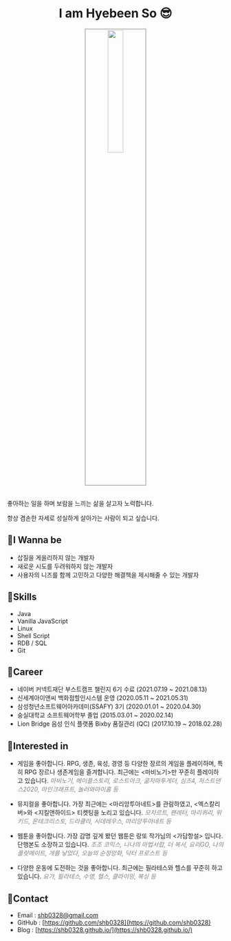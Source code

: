 # <center>I am <b>Hyebeen So</b> 😎</center>

<center><img src="/assets/images/me.png" width="27%" height="27%" 
style="
border: 1px solid #808080;
padding: 2px;
"></center>
<br>

좋아하는 일을 하며 보람을 느끼는 삶을 살고자 노력합니다. 

항상 겸손한 자세로 성실하게 살아가는 사람이 되고 싶습니다.

## 💜I Wanna be
- 삽질을 게을리하지 않는 개발자
- 새로운 시도를 두려워하지 않는 개발자
- 사용자의 니즈를 함께 고민하고 다양한 해결책을 제시해줄 수 있는 개발자

## 💜Skills
 * Java
 * Vanilla JavaScript
 * Linux
 * Shell Script
 * RDB / SQL
 * Git

## 💜Career 
 - 네이버 커넥트재단 부스트캠프 챌린지 6기 수료 (2021.07.19 ~ 2021.08.13)
 - 신세계아이앤씨 백화점할인시스템 운영 (2020.05.11 ~ 2021.05.31)
 - 삼성청년소프트웨어아카데미(SSAFY) 3기 (2020.01.01 ~ 2020.04.30)
 - 숭실대학교 소프트웨어학부 졸업 (2015.03.01 ~ 2020.02.14)
 - Lion Bridge 음성 인식 플랫폼 Bixby 품질관리 (QC) (2017.10.19 ~ 2018.02.28) 

## 💜Interested in

- 게임을 좋아합니다. RPG, 생존, 육성, 경영 등 다양한 장르의 게임을 플레이하며, 특히 RPG 장르나 생존게임을 즐겨합니다. 최근에는 <마비노기>만 꾸준히 플레이하고 있습니다. <span style='color:grey'>*마비노기, 메이플스토리, 로스트아크, 굶지마투게더, 심즈4, 저스트댄스2020, 마인크래프트, 놀러와마이홈 등*<span>

- 뮤지컬을 좋아합니다. 가장 최근에는 <마리앙투아네트>를 관람하였고, <엑스칼리버>와 <지킬앤하이드> 티켓팅을 노리고 있습니다. <span style='color:grey'>*모차르트, 팬레터, 마리퀴리, 위키드, 몬테크리스토, 드라큘라, 시데레우스, 마리앙투아네트 등*<span>

- 웹툰을 좋아합니다. 가장 감명 깊게 봤던 웹툰은 랑또 작가님의 <가담항설> 입니다. 단행본도 소장하고 있습니다. <span style='color:grey'>*조조 코믹스, 니나의 마법서랍, 더 복서, 요리GO, 나의 플랏메이트, 개를 낳았다, 오늘의 순정망화, 닥터 프로스트 등*<span>

- 다양한 운동에 도전하는 것을 좋아합니다. 최근에는 필라테스와 헬스를 꾸준히 하고 있습니다. <span style='color:grey'>*요가, 필라테스, 수영, 헬스, 클라이밍, 복싱 등*<span>

## 💜Contact
 * Email : shb0328@gmail.com
 * GitHub : [https://github.com/shb0328](https://github.com/shb0328)
 * Blog : [https://shb0328.github.io/](https://shb0328.github.io/)
